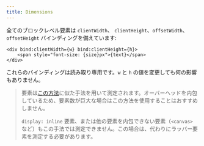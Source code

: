 ```yaml
---
title: Dimensions
---
```


全てのブロックレベル要素は `clientWidth`、 `clientHeight`、`offsetWidth`、`offsetHeight` バインディングを備えています:

```svelte
<div bind:clientWidth={w} bind:clientHeight={h}>
	<span style="font-size: {size}px">{text}</span>
</div>
```

これらのバインディングは読み取り専用です。`w` と `h` の値を変更しても何の影響もありません。

> 要素は[この方法](http://www.backalleycoder.com/2013/03/18/cross-browser-event-based-element-resize-detection/)に似た手法を用いて測定されます。オーバーヘッドを内包しているため、要素数が巨大な場合はこの方法を使用することはおすすめしません。
>
> `display: inline` 要素、または他の要素を内包できない要素（`<canvas>` など）もこの手法では測定できません。この場合は、代わりにラッバー要素を測定する必要があります。
